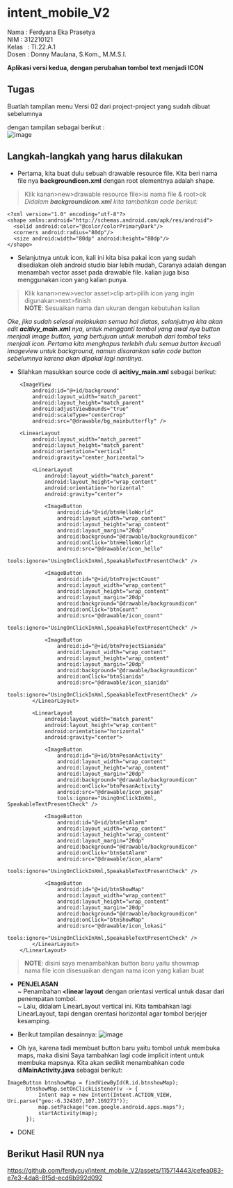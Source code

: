 # intent_mobile_V2

  Nama    : Ferdyana Eka Prasetya</br>
  NIM     : 312210121</br>
  Kelas   : TI.22.A.1</br>
  Dosen   : Donny Maulana, S.Kom., M.M.S.I.</br>

  **Aplikasi versi kedua, dengan perubahan tombol text menjadi ICON**

  ## Tugas
Buatlah tampilan menu Versi 02 dari project-project yang sudah dibuat sebelumnya<br>

dengan tampilan sebagai berikut :<br>
  ![image](https://github.com/ferdycuy/intent_mobile_V2/assets/115714443/7ccd29a0-66da-4c6f-b746-c099c5278e6d)

  ## Langkah-langkah yang harus dilakukan
- Pertama, kita buat dulu sebuah drawable resource file. Kita beri nama file nya **backgroundicon.xml** dengan root elementnya adalah shape.
> Klik kanan>new>drawable resource file>isi nama file & root>ok<br>
*Didalam **backgroundicon.xml** kita tambahkan code berikut:*

```
<?xml version="1.0" encoding="utf-8"?>
<shape xmlns:android="http://schemas.android.com/apk/res/android">
  <solid android:color="@color/colorPrimaryDark"/>
  <corners android:radius="80dp"/>
  <size android:width="80dp" android:height="80dp"/>
</shape>
```

- Selanjutnya untuk icon, kali ini kita bisa pakai icon yang sudah disediakan oleh android studio biar lebih mudah, Caranya adalah dengan menambah vector asset pada drawable file. kalian juga bisa menggunakan icon yang kalian punya.
> Klik kanan>new>vector asset>clip art>pilih icon yang ingin digunakan>next>finish<br>
**NOTE**: Sesuaikan nama dan ukuran dengan kebutuhan kalian

*Oke, jika sudah selesai melakukan semua hal diatas, selanjutnya kita akan edit **acitivy_main.xml** nya, untuk mengganti tombol yang awal nya button menjadi image button, yang bertujuan untuk merubah dari tombol teks menjadi icon. Pertama kita menghapus terlebih dulu semua button kecuali imageview untuk background, namun disarankan salin code button sebelumnya karena akan dipakai lagi nantinya.*

- Silahkan masukkan source code di **acitivy_main.xml** sebagai berikut:
```
    <ImageView
        android:id="@+id/background"
        android:layout_width="match_parent"
        android:layout_height="match_parent"
        android:adjustViewBounds="true"
        android:scaleType="centerCrop"
        android:src="@drawable/bg_mainbutterfly" />

    <LinearLayout
        android:layout_width="match_parent"
        android:layout_height="match_parent"
        android:orientation="vertical"
        android:gravity="center_horizontal">

        <LinearLayout
            android:layout_width="match_parent"
            android:layout_height="wrap_content"
            android:orientation="horizontal"
            android:gravity="center">

            <ImageButton
                android:id="@+id/btnHelloWorld"
                android:layout_width="wrap_content"
                android:layout_height="wrap_content"
                android:layout_margin="20dp"
                android:background="@drawable/backgroundicon"
                android:onClick="btnHelloWorld"
                android:src="@drawable/icon_hello"
                tools:ignore="UsingOnClickInXml,SpeakableTextPresentCheck" />

            <ImageButton
                android:id="@+id/btnProjectCount"
                android:layout_width="wrap_content"
                android:layout_height="wrap_content"
                android:layout_margin="20dp"
                android:background="@drawable/backgroundicon"
                android:onClick="btnCount"
                android:src="@drawable/icon_count"
                tools:ignore="UsingOnClickInXml,SpeakableTextPresentCheck" />

            <ImageButton
                android:id="@+id/btnProjectSianida"
                android:layout_width="wrap_content"
                android:layout_height="wrap_content"
                android:layout_margin="20dp"
                android:background="@drawable/backgroundicon"
                android:onClick="btnSianida"
                android:src="@drawable/icon_sianida"
                tools:ignore="UsingOnClickInXml,SpeakableTextPresentCheck" />
        </LinearLayout>

        <LinearLayout
            android:layout_width="match_parent"
            android:layout_height="wrap_content"
            android:orientation="horizontal"
            android:gravity="center">

            <ImageButton
                android:id="@+id/btnPesanActivity"
                android:layout_width="wrap_content"
                android:layout_height="wrap_content"
                android:layout_margin="20dp"
                android:background="@drawable/backgroundicon"
                android:onClick="btnPesanActivity"
                android:src="@drawable/icon_pesan"
                tools:ignore="UsingOnClickInXml, SpeakableTextPresentCheck" />

            <ImageButton
                android:id="@+id/btnSetAlarm"
                android:layout_width="wrap_content"
                android:layout_height="wrap_content"
                android:layout_margin="20dp"
                android:background="@drawable/backgroundicon"
                android:onClick="btnSetAlarm"
                android:src="@drawable/icon_alarm"
                tools:ignore="UsingOnClickInXml,SpeakableTextPresentCheck" />

            <ImageButton
                android:id="@+id/btnShowMap"
                android:layout_width="wrap_content"
                android:layout_height="wrap_content"
                android:layout_margin="20dp"
                android:background="@drawable/backgroundicon"
                android:onClick="btnShowMap"
                android:src="@drawable/icon_lokasi"
                tools:ignore="UsingOnClickInXml,SpeakableTextPresentCheck" />
        </LinearLayout>
    </LinearLayout>
```
> **NOTE**: disini saya menambahkan button baru yaitu showmap<br>
nama file icon disesuaikan dengan nama icon yang kalian buat
- **PENJELASAN**<br>
  ~ Penambahan **<linear layout**  dengan orientasi vertical untuk dasar dari penempatan tombol.<br>
  ~ Lalu, didalam LinearLayout vertical ini. Kita tambahkan lagi LinearLayout, tapi dengan orentasi horizontal agar tombol berjejer kesamping.<br>

- Berikut tampilan desainnya:
![image](https://github.com/ferdycuy/intent_mobile_V2/assets/115714443/fe7c0fbe-2f63-46ff-ad2c-93db6716ffc1)

- Oh iya, karena tadi membuat button baru yaitu tombol untuk membuka maps, maka disini Saya tambahkan lagi code implicit intent untuk membuka mapsnya. Kita akan sedikit menambahkan code di**MainActivity.java** sebagai berikut:
```
ImageButton btnshowMap = findViewById(R.id.btnshowMap);
      btnshowMap.setOnClickListener(v -> {
          Intent map = new Intent(Intent.ACTION_VIEW, Uri.parse("geo:-6.324307,107.169273"));
          map.setPackage("com.google.android.apps.maps");
          startActivity(map);
      });
```
- DONE

## Berikut Hasil RUN nya



https://github.com/ferdycuy/intent_mobile_V2/assets/115714443/cefea083-e7e3-4da8-8f5d-ecd6b992d092



